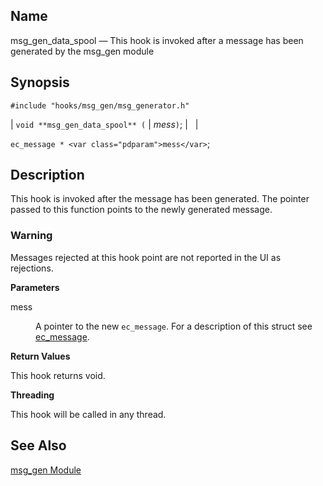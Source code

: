 <a name="hooks.msg_gen_data_spool"></a>
## Name

msg_gen_data_spool — This hook is invoked after a message has been generated by the msg_gen module

## Synopsis

`#include "hooks/msg_gen/msg_generator.h"`

| `void **msg_gen_data_spool** (` | <var class="pdparam">mess</var>`)`; |   |

`ec_message * <var class="pdparam">mess</var>`;<a name="idp6304384"></a>
## Description

This hook is invoked after the message has been generated. The pointer passed to this function points to the newly generated message.

### Warning

Messages rejected at this hook point are not reported in the UI as rejections.

**Parameters**

<dl class="variablelist">

<dt>mess</dt>

<dd>

A pointer to the new `ec_message`. For a description of this struct see [ec_message](https://support.messagesystems.com/docs/web-c-api/structs.ec_message).

</dd>

</dl>

**Return Values**

This hook returns void.

**Threading**

This hook will be called in any thread.

<a name="idp6302544"></a>
## See Also

[msg_gen Module](modules.msg_gen "71.48. msg_gen – Message Generation")
